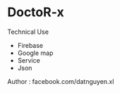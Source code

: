 # DoctoR-x
Technical Use

- Firebase
- Google map
- Service
- Json 


Author : facebook.com/datnguyen.xl
